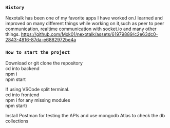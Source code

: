 ### `History` 
Nexotalk has been one of my favorite apps I have worked on.I learned and improved on many different things while working on it,such as peer to peer communication,
realtime communication with socket.io and many other things.
 https://github.com/Mxk01/nexotalk/assets/61979889/c2e63dc0-2843-4816-87da-e6882972be4a
### `How to start the project`
Download or git clone the repository\
cd into backend\
npm i\
npm start 

If using VSCode split terminal.\
cd into frontend\
npm i  for any missing modules\
npm start\

Install Postman for testing the APIs  and  use mongodb Atlas to check the db collections 
